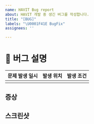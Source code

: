 ```yaml
---
name: HAVIT Bug report
about: HAVIT 개발 중 생긴 버그를 작성합니다.
title: "[BUG]"
labels: "\U0001F41E BugFix"
assignees: ''

---
```


# 🐞 버그 설명
| 문제 발생 일시 |  발생 위치  | 발생 조건 |
| --- | --- | --- | 
|  |  |  | 

## 증상 
<!-- 문제 증상에 대해서 설명해주세요. -->

## 스크린샷
<!-- 스크린샷을 첨부해주세요. -->

